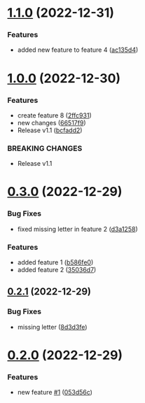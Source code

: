# [1.1.0](https://github.com/JayNg96/ReleasesFlow/compare/v1.0.0...v1.1.0) (2022-12-31)


### Features

* added new feature to feature 4 ([ac135d4](https://github.com/JayNg96/ReleasesFlow/commit/ac135d43908a6333c117dfe8845a3cd4e66600bc))



# [1.0.0](https://github.com/JayNg96/ReleasesFlow/compare/v0.3.0...v1.0.0) (2022-12-30)


### Features

* create feature 8 ([2ffc931](https://github.com/JayNg96/ReleasesFlow/commit/2ffc9316e1a2e3f1121e986406dd3478ed17368f))
* new changes ([66517f9](https://github.com/JayNg96/ReleasesFlow/commit/66517f90e14c1242d193e9208bd4e2f41a5d1bfd))
* Release v1.1 ([bcfadd2](https://github.com/JayNg96/ReleasesFlow/commit/bcfadd2b69a6ae1bcd9de6d31f33545d1c2d5b64))


### BREAKING CHANGES

* Release v1.1



# [0.3.0](https://github.com/JayNg96/ReleasesFlow/compare/v0.2.1...v0.3.0) (2022-12-29)


### Bug Fixes

* fixed missing letter in feature 2 ([d3a1258](https://github.com/JayNg96/ReleasesFlow/commit/d3a12583d88308fd7eeec6e1413c34616eec3e3e))


### Features

* added feature 1 ([b586fe0](https://github.com/JayNg96/ReleasesFlow/commit/b586fe0294aa77942c6c3a18c04a8bbb6fc88279))
* added feature 2 ([35036d7](https://github.com/JayNg96/ReleasesFlow/commit/35036d79489c6df292320a4803c5e9e9ae70ae51))



## [0.2.1](https://github.com/JayNg96/ReleasesFlow/compare/v0.2.0...v0.2.1) (2022-12-29)


### Bug Fixes

* missing letter ([8d3d3fe](https://github.com/JayNg96/ReleasesFlow/commit/8d3d3fe3e540233313022c6537283851f9970daa))



# [0.2.0](https://github.com/JayNg96/ReleasesFlow/compare/v0.1.0...v0.2.0) (2022-12-29)


### Features

* new feature [#1](https://github.com/JayNg96/ReleasesFlow/issues/1) ([053d56c](https://github.com/JayNg96/ReleasesFlow/commit/053d56cc6dffcdde501c0449b0e16dba86c1af16))



